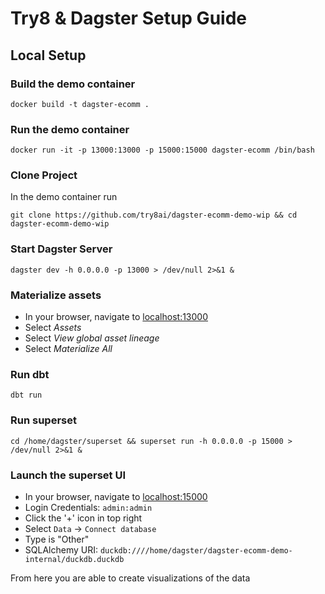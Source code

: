 # Try8 & Dagster Setup Guide

## Local Setup

### Build the demo container
```
docker build -t dagster-ecomm .
```

### Run the demo container
```
docker run -it -p 13000:13000 -p 15000:15000 dagster-ecomm /bin/bash
```

### Clone Project

In the demo container run
```
git clone https://github.com/try8ai/dagster-ecomm-demo-wip && cd dagster-ecomm-demo-wip
```

### Start Dagster Server
```
dagster dev -h 0.0.0.0 -p 13000 > /dev/null 2>&1 &
```

### Materialize assets

* In your browser, navigate to [localhost:13000](http://localhost:13000)
* Select *Assets*
* Select *View global asset lineage*
* Select *Materialize All*

### Run dbt
```
dbt run
```

### Run superset
```
cd /home/dagster/superset && superset run -h 0.0.0.0 -p 15000 > /dev/null 2>&1 &
```

### Launch the superset UI

* In your browser, navigate to [localhost:15000](http://localhost:15000)
* Login Credentials: `admin:admin`
* Click the '+' icon in top right
* Select `Data` -> `Connect database`
* Type is "Other"
* SQLAlchemy URI: `duckdb:////home/dagster/dagster-ecomm-demo-internal/duckdb.duckdb`

From here you are able to create visualizations of the data

